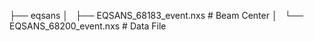 
├── eqsans
│   ├── EQSANS_68183_event.nxs # Beam Center
│   └── EQSANS_68200_event.nxs # Data File
